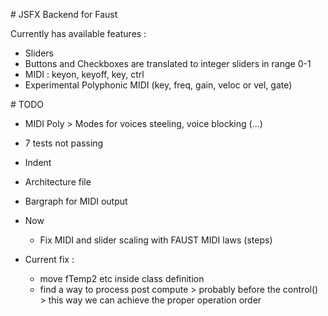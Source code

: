 # JSFX Backend for Faust

Currently has available features : 
* Sliders 
* Buttons and Checkboxes are translated to integer sliders in range 0-1
* MIDI : keyon, keyoff, key, ctrl
* Experimental Polyphonic MIDI (key, freq, gain, veloc or vel, gate)

# TODO

* MIDI Poly > Modes for voices steeling, voice blocking (...)
* 7 tests not passing
* Indent
* Architecture file 
* Bargraph for MIDI output 

*   Now 
    * Fix MIDI and slider scaling with FAUST MIDI laws (steps)

* Current fix : 
    - move fTemp2 etc inside class definition
    - find a way to process post compute > probably before the control() > this way we can achieve the proper operation order
